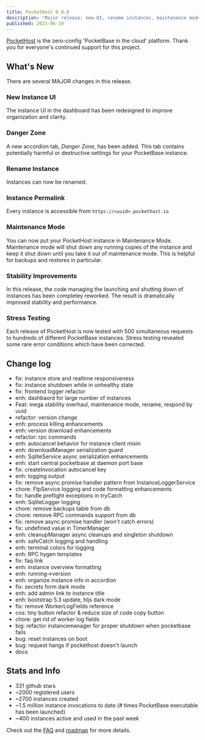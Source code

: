 ```yaml
---
title: PocketHost 0.8.0
description: 'Major release: new UI, rename instances, maintenance mode, instance permalinks, and more.'
published: 2023-06-19
---
```


[PocketHost](https://pockethost.io) is the zero-config 'PocketBase in the cloud' platform. Thank you for everyone's continued support for this project.

## What's New

There are several MAJOR changes in this release.

### New Instance UI

The instance UI in the dashboard has been redesigned to improve organization and clarity.

### Danger Zone

A new accordion tab, _Danger Zone_, has been added. This tab contains potentially harmful or destructive settings for your PocketBase instance.

### Rename Instance

Instances can now be renamed.

### Instance Permalink

Every instance is accessible from `https://<uuid>.pockethost.io`

### Maintenance Mode

You can now put your PocketHost instance in Maintenance Mode. Maintenance mode will shut down any running copies of the instance and keep it shut down until you take it out of maintenance mode. This is helpful for backups and restores in particular.

### Stability Improvements

In this release, the code managing the launching and shutting down of instances has been completey reworked. The result is dramatically improved stability and performance.

### Stress Testing

Each release of PocketHost is now tested with 500 simultaneous requests to hundreds of different PocketBase instances. Stress testing revealed some rare error conditions which have been corrected.

## Change log

- fix: instance store and realtime responsiveness
- fix: instance shutdown while in unhealthy state
- fix: frontend logger refactor
- enh: dashbaord for large number of instances
- Feat: mega stability overhaul, maintenance mode, rename, respond by uuid
- refactor: version change
- enh: process killing enhancements
- enh: version download enhancements
- refactor: rpc commands
- enh: autocancel behavior for instance client mixin
- enh: downloadManager serialization guard
- enh: SqliteService async serialization enhancements
- enh: start central pocketbase at daemon port base
- fix: createInvocation autocancel key
- enh: logging output
- fix: remove async promise handler pattern from InstanceLoggerService
- chore: FtpService logging and code formatting enhancements
- fix: handle preflight exceptions in tryCatch
- enh: SqliteLogger logging
- chore: remove backups table from db
- chore: remove RPC commands support from db
- fix: remove async promise handler (won't catch errors)
- fix: undefined value in TimerManager
- enh: cleanupManager async cleanups and singleton shutdown
- enh: safeCatch logging and handling
- enh: terminal colors for logging
- enh: RPC hygen templates
- fix: faq link
- enh: instance overview formatting
- enh: running->version
- enh: organize instance info in accordion
- fix: secrets form dark mode
- enh: add admin link to instance title
- enh: bootstrap 5.3 update, hljs dark mode
- fix: remove WorkerLogFields reference
- cos: tiny button refactor & reduce size of code copy button
- chore: get rid of worker log fields
- big: refactor instancemanager for proper shutdown when pocketbase fails
- bug: reset instances on boot
- bug: request hangs if pockethost doesn't launch
- docs

## Stats and Info

- 331 github stars
- ~2000 registered users
- ~2700 instances created
- ~1.5 million instance invocations to date (# times PocketBase executable has been launched)
- ~400 instances active and used in the past week

Check out the [FAQ](https://pockethost.gitbook.io/manual/overview/faq) and [roadmap](https://pockethost.gitbook.io/manual/overview/roadmap) for more details.
